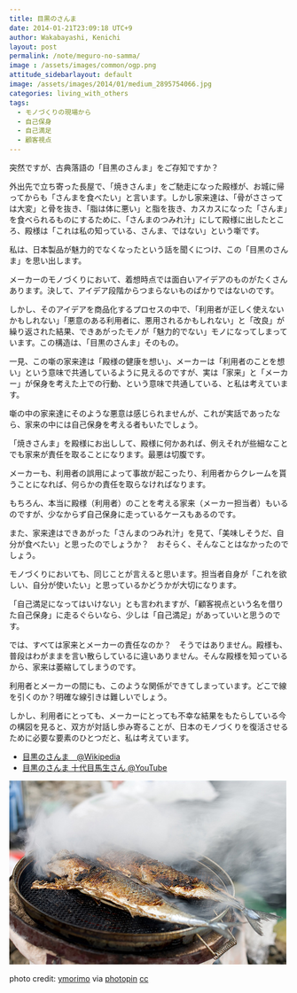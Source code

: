 ```yaml
---
title: 目黒のさんま
date: 2014-01-21T23:09:18 UTC+9
author: Wakabayashi, Kenichi
layout: post
permalink: /note/meguro-no-samma/
image : /assets/images/common/ogp.png
attitude_sidebarlayout: default
image: /assets/images/2014/01/medium_2895754066.jpg
categories: living_with_others
tags:
  - モノづくりの現場から
  - 自己保身
  - 自己満足
  - 顧客視点
---
```

突然ですが、古典落語の「目黒のさんま」をご存知ですか？

外出先で立ち寄った長屋で、「焼きさんま」をご馳走になった殿様が、お城に帰ってからも「さんまを食べたい」と言います。しかし家来達は、「骨がささっては大変」と骨を抜き、「脂は体に悪い」と脂を抜き、カスカスになった「さんま」を食べられるものにするために、「さんまのつみれ汁」にして殿様に出したところ、殿様は「これは私の知っている、さんま、ではない」という噺です。

私は、日本製品が魅力的でなくなったという話を聞くにつけ、この「目黒のさんま」を思い出します。

メーカーのモノづくりにおいて、着想時点では面白いアイデアのものがたくさんあります。決して、アイデア段階からつまらないものばかりではないのです。

しかし、そのアイデアを商品化するプロセスの中で、「利用者が正しく使えないかもしれない」「悪意のある利用者に、悪用されるかもしれない」と「改良」が繰り返された結果、できあがったモノが「魅力的でない」モノになってしまっています。この構造は、「目黒のさんま」そのもの。

一見、この噺の家来達は「殿様の健康を想い」、メーカーは「利用者のことを想い」という意味で共通しているように見えるのですが、実は「家来」と「メーカー」が保身を考えた上での行動、という意味で共通している、と私は考えています。

噺の中の家来達にそのような悪意は感じられませんが、これが実話であったなら、家来の中には自己保身を考える者もいたでしょう。

「焼きさんま」を殿様にお出しして、殿様に何かあれば、例えそれが些細なことでも家来が責任を取ることになります。最悪は切腹です。

メーカーも、利用者の誤用によって事故が起こったり、利用者からクレームを貰うことになれば、何らかの責任を取らなければなります。

もちろん、本当に殿様（利用者）のことを考える家来（メーカー担当者）もいるのですが、少なからず自己保身に走っているケースもあるのです。

また、家来達はできあがった「さんまのつみれ汁」を見て、「美味しそうだ、自分が食べたい」と思ったのでしょうか？　おそらく、そんなことはなかったのでしょう。

モノづくりにおいても、同じことが言えると思います。担当者自身が「これを欲しい、自分が使いたい」と思っているかどうかが大切になります。

「自己満足になってはいけない」とも言われますが、「顧客視点という名を借りた自己保身」に走るぐらいなら、少しは「自己満足」があっていいと思うのです。

では、すべては家来とメーカーの責任なのか？　そうではありません。殿様も、普段はわがままを言い散らしているに違いありません。そんな殿様を知っているから、家来は萎縮してしまうのです。

利用者とメーカーの間にも、このような関係ができてしまっています。どこで線を引くのか？明確な線引きは難しいでしょう。

しかし、利用者にとっても、メーカーにとっても不幸な結果をもたらしている今の構図を見ると、双方が対話し歩み寄ることが、日本のモノづくりを復活させるために必要な要素のひとつだと、私は考えています。

- [目黒のさんま　@Wikipedia](http://ja.wikipedia.org/wiki/目黒のさんま)
- [目黒のさんま 十代目馬生さん @YouTube](http://www.youtube.com/watch?v=j985ow8kGpI)

![さんま](/assets/images/2014/01/medium_2895754066.jpg)

photo credit: [ymorimo](http://www.flickr.com/photos/ymorimo/2895754066/) via [photopin](http://photopin.com) [cc](http://creativecommons.org/licenses/by-nc-sa/2.0/)
